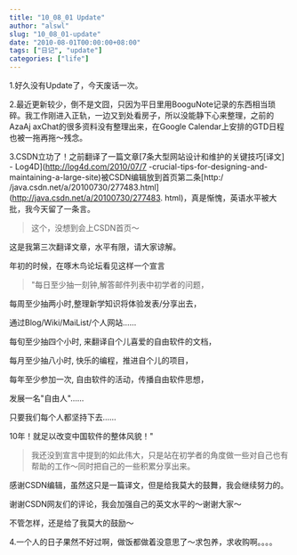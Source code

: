 ```yaml
---
title: "10_08_01 Update"
author: "alswl"
slug: "10_08_01-update"
date: "2010-08-01T00:00:00+08:00"
tags: ["日记", "update"]
categories: ["life"]
---
```


1.好久没有Update了，今天废话一次。

2.最近更新较少，倒不是文囧，只因为平日里用BooguNote记录的东西相当琐碎。我工作刚进入正轨，一边又到处看房子，所以没能静下心来整理，之前的AzaAj
axChat的很多资料没有整理出来，在Google Calendar上安排的GTD日程也被一拖再拖～残念。

3.CSDN立功了！之前翻译了一篇文章[7条大型网站设计和维护的关键技巧[译文] - Log4D](http://log4d.com/2010/07/7
-crucial-tips-for-designing-and-maintaining-a-large-site)被CSDN编辑放到首页第二条[http:/
/java.csdn.net/a/20100730/277483.html](http://java.csdn.net/a/20100730/277483.
html)，真是惭愧，英语水平被大批，我今天留了一条言。

> 这个，没想到会上CSDN首页～

这是我第三次翻译文章，水平有限，请大家谅解。

年初的时候，在啄木鸟论坛看见这样一个宣言

>

> "每日至少抽一刻钟,解答邮件列表中初学者的问题，

每周至少抽两小时,整理新学知识将体验发表/分享出去，

通过Blog/Wiki/MaiList/个人网站……

每旬至少抽四个小时, 来翻译自个儿喜爱的自由软件的文档，

每月至少抽八小时, 快乐的编程，推进自个儿的项目，

每年至少参加一次, 自由软件的活动，传播自由软件思想，

发展一名"自由人"……

只要我们每个人都坚持下去……

10年！就足以改变中国软件的整体风貌！"

>

> 我还没到宣言中提到的如此伟大，只是站在初学者的角度做一些对自己也有帮助的工作～同时把自己的一些积累分享出来。

感谢CSDN编辑，虽然这只是一篇译文，但是给我莫大的鼓舞，我会继续努力的。

谢谢CSDN网友们的评论，我会加强自己的英文水平的～谢谢大家～

不管怎样，还是给了我莫大的鼓励～

4.一个人的日子果然不好过啊，做饭都做着没意思了～求包养，求收购啊。。。。

